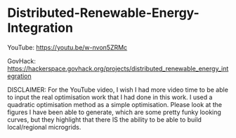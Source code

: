 # Distributed-Renewable-Energy-Integration

YouTube:  https://youtu.be/w-nvon5ZRMc

GovHack:  https://hackerspace.govhack.org/projects/distributed_renewable_energy_integration

DISCLAIMER:  For the YouTube video, I wish I had more video time to be able to input the real optimisation work that I had done in this work.  I used a quadratic optimisation method as a simple optimisation.  Please look at the figures I have been able to generate, which are some pretty funky looking curves, but they highlight that there IS the ability to be able to build local/regional microgrids.
